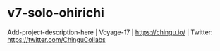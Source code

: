 # v7-solo-ohirichi
Add-project-description-here | Voyage-17 | https://chingu.io/ | Twitter: https://twitter.com/ChinguCollabs
